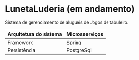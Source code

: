 # LunetaLuderia (em andamento)
Sistema de gerenciamento de alugueis de Jogos de tabuleiro.


| Arquitetura do sistema | Microsserviços |
| ---------------- | --------------------- |
| Framework | Spring                      |
| Persistência | PostgreSql               |

